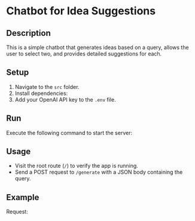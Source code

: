 # Chatbot for Idea Suggestions

## Description
This is a simple chatbot that generates ideas based on a query, allows the user to select two, and provides detailed suggestions for each.

## Setup
1. Navigate to the `src` folder.
2. Install dependencies:
3. Add your OpenAI API key to the `.env` file.

## Run
Execute the following command to start the server:

## Usage
- Visit the root route (`/`) to verify the app is running.
- Send a POST request to `/generate` with a JSON body containing the query.

## Example
Request:
